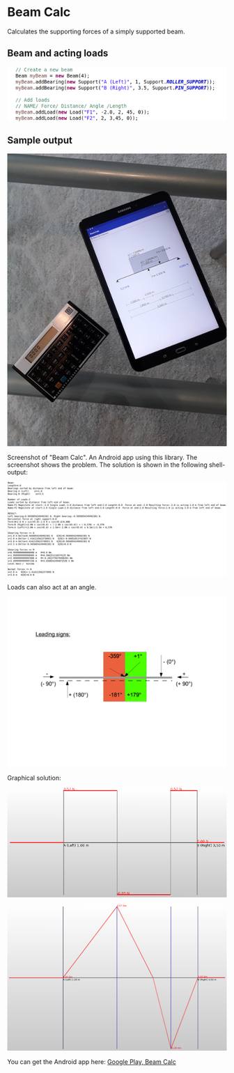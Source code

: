 Beam Calc
=========
Calculates the supporting forces of a simply supported beam.

Beam and acting loads
---------------------
![](Shot_0.png)


Sample output
-------------
![](Shot_2.jpg)

Screenshot of "Beam Calc". An Android app using this library. The screenshot shows the problem. The solution is shown in the following shell- output:

![](Shot_1.png)

Loads can also act at an angle. 

![](LeadingSigns.png)


Graphical solution:

![](Q.png)

![](M.png)

You can get the Android app here:
[Google Play, Beam Calc](https://play.google.com/store/apps/details?id=berthold.beamcalc)





